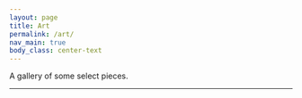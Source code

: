```yaml
---
layout: page
title: Art
permalink: /art/
nav_main: true
body_class: center-text
---
```


A gallery of some select pieces.

---